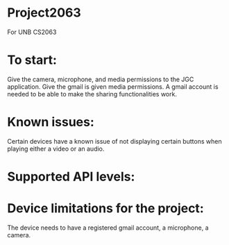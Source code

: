# Project2063
 For UNB CS2063

# To start:
Give the camera, microphone, and media permissions to the JGC application.
Give the gmail is given media permissions. 
A gmail account is needed to be able to make the sharing functionalities work. 

# Known issues:
Certain devices have a known issue of not displaying certain buttons when playing either a video or an audio.

# Supported API levels:


# Device limitations for the project:
The device needs to have a registered gmail account, a microphone, a camera.

